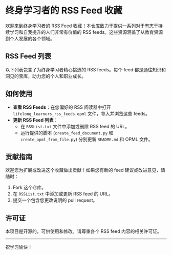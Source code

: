 # 终身学习者的 RSS Feed 收藏

欢迎来到终身学习者的 RSS Feed 收藏！本仓库致力于提供一系列对于有志于持续学习和自我提升的人们非常有价值的 RSS feeds。这些资源涵盖了从教育资源到个人发展的各个领域。

## RSS Feed 列表

以下列表包含了为终身学习者精心挑选的 RSS feeds。每个 feed 都是通往知识和洞见的宝库，助力您的个人和职业成长。

<!-- RSS_FEEDS_START -->
<!-- RSS_FEEDS_END -->

## 如何使用

- **查看 RSS Feeds**：在您偏好的 RSS 阅读器中打开 `lifelong_learners_rss_feeds.opml` 文件，导入并浏览这些 feeds。
- **更新 RSS Feed 列表**：
    - 在 `RSSList.txt` 文件中添加或删除 RSS feed 的 URL。
    - 运行提供的脚本 (`create_feed_document.py` 和 `create_opml_from_file.py`) 分别更新 `README.md` 和 OPML 文件。

## 贡献指南

欢迎您为扩展或改进这个收藏做出贡献！如果您有新的 feed 建议或改进意见，请随时：

1. Fork 这个仓库。
2. 在 `RSSList.txt` 中添加或更新 RSS feed 的 URL。
3. 提交一个包含您更改说明的 pull request。

## 许可证

本项目是开源的，可供使用和修改。请尊重各个 RSS feed 内容的相关许可证。

---

祝学习愉快！
